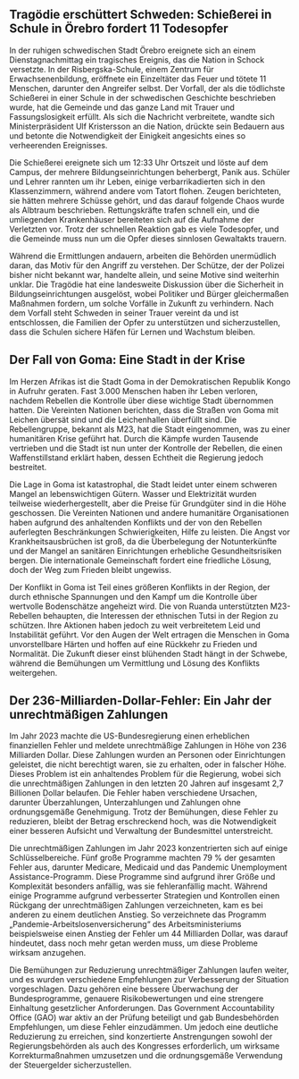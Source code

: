 ## Tragödie erschüttert Schweden: Schießerei in Schule in Örebro fordert 11 Todesopfer

In der ruhigen schwedischen Stadt Örebro ereignete sich an einem Dienstagnachmittag ein tragisches Ereignis, das die Nation in Schock versetzte. In der Risbergska-Schule, einem Zentrum für Erwachsenenbildung, eröffnete ein Einzeltäter das Feuer und tötete 11 Menschen, darunter den Angreifer selbst. Der Vorfall, der als die tödlichste Schießerei in einer Schule in der schwedischen Geschichte beschrieben wurde, hat die Gemeinde und das ganze Land mit Trauer und Fassungslosigkeit erfüllt. Als sich die Nachricht verbreitete, wandte sich Ministerpräsident Ulf Kristersson an die Nation, drückte sein Bedauern aus und betonte die Notwendigkeit der Einigkeit angesichts eines so verheerenden Ereignisses.

Die Schießerei ereignete sich um 12:33 Uhr Ortszeit und löste auf dem Campus, der mehrere Bildungseinrichtungen beherbergt, Panik aus. Schüler und Lehrer rannten um ihr Leben, einige verbarrikadierten sich in den Klassenzimmern, während andere vom Tatort flohen. Zeugen berichteten, sie hätten mehrere Schüsse gehört, und das darauf folgende Chaos wurde als Albtraum beschrieben. Rettungskräfte trafen schnell ein, und die umliegenden Krankenhäuser bereiteten sich auf die Aufnahme der Verletzten vor. Trotz der schnellen Reaktion gab es viele Todesopfer, und die Gemeinde muss nun um die Opfer dieses sinnlosen Gewaltakts trauern.

Während die Ermittlungen andauern, arbeiten die Behörden unermüdlich daran, das Motiv für den Angriff zu verstehen. Der Schütze, der der Polizei bisher nicht bekannt war, handelte allein, und seine Motive sind weiterhin unklar. Die Tragödie hat eine landesweite Diskussion über die Sicherheit in Bildungseinrichtungen ausgelöst, wobei Politiker und Bürger gleichermaßen Maßnahmen fordern, um solche Vorfälle in Zukunft zu verhindern. Nach dem Vorfall steht Schweden in seiner Trauer vereint da und ist entschlossen, die Familien der Opfer zu unterstützen und sicherzustellen, dass die Schulen sichere Häfen für Lernen und Wachstum bleiben.

## Der Fall von Goma: Eine Stadt in der Krise

Im Herzen Afrikas ist die Stadt Goma in der Demokratischen Republik Kongo in Aufruhr geraten. Fast 3.000 Menschen haben ihr Leben verloren, nachdem Rebellen die Kontrolle über diese wichtige Stadt übernommen hatten. Die Vereinten Nationen berichten, dass die Straßen von Goma mit Leichen übersät sind und die Leichenhallen überfüllt sind. Die Rebellengruppe, bekannt als M23, hat die Stadt eingenommen, was zu einer humanitären Krise geführt hat. Durch die Kämpfe wurden Tausende vertrieben und die Stadt ist nun unter der Kontrolle der Rebellen, die einen Waffenstillstand erklärt haben, dessen Echtheit die Regierung jedoch bestreitet.

Die Lage in Goma ist katastrophal, die Stadt leidet unter einem schweren Mangel an lebenswichtigen Gütern. Wasser und Elektrizität wurden teilweise wiederhergestellt, aber die Preise für Grundgüter sind in die Höhe geschossen. Die Vereinten Nationen und andere humanitäre Organisationen haben aufgrund des anhaltenden Konflikts und der von den Rebellen auferlegten Beschränkungen Schwierigkeiten, Hilfe zu leisten. Die Angst vor Krankheitsausbrüchen ist groß, da die Überbelegung der Notunterkünfte und der Mangel an sanitären Einrichtungen erhebliche Gesundheitsrisiken bergen. Die internationale Gemeinschaft fordert eine friedliche Lösung, doch der Weg zum Frieden bleibt ungewiss.

Der Konflikt in Goma ist Teil eines größeren Konflikts in der Region, der durch ethnische Spannungen und den Kampf um die Kontrolle über wertvolle Bodenschätze angeheizt wird. Die von Ruanda unterstützten M23-Rebellen behaupten, die Interessen der ethnischen Tutsi in der Region zu schützen. Ihre Aktionen haben jedoch zu weit verbreitetem Leid und Instabilität geführt. Vor den Augen der Welt ertragen die Menschen in Goma unvorstellbare Härten und hoffen auf eine Rückkehr zu Frieden und Normalität. Die Zukunft dieser einst blühenden Stadt hängt in der Schwebe, während die Bemühungen um Vermittlung und Lösung des Konflikts weitergehen.

## Der 236-Milliarden-Dollar-Fehler: Ein Jahr der unrechtmäßigen Zahlungen

Im Jahr 2023 machte die US-Bundesregierung einen erheblichen finanziellen Fehler und meldete unrechtmäßige Zahlungen in Höhe von 236 Milliarden Dollar. Diese Zahlungen wurden an Personen oder Einrichtungen geleistet, die nicht berechtigt waren, sie zu erhalten, oder in falscher Höhe. Dieses Problem ist ein anhaltendes Problem für die Regierung, wobei sich die unrechtmäßigen Zahlungen in den letzten 20 Jahren auf insgesamt 2,7 Billionen Dollar belaufen. Die Fehler haben verschiedene Ursachen, darunter Überzahlungen, Unterzahlungen und Zahlungen ohne ordnungsgemäße Genehmigung. Trotz der Bemühungen, diese Fehler zu reduzieren, bleibt der Betrag erschreckend hoch, was die Notwendigkeit einer besseren Aufsicht und Verwaltung der Bundesmittel unterstreicht.

Die unrechtmäßigen Zahlungen im Jahr 2023 konzentrierten sich auf einige Schlüsselbereiche. Fünf große Programme machten 79 % der gesamten Fehler aus, darunter Medicare, Medicaid und das Pandemic Unemployment Assistance-Programm. Diese Programme sind aufgrund ihrer Größe und Komplexität besonders anfällig, was sie fehleranfällig macht. Während einige Programme aufgrund verbesserter Strategien und Kontrollen einen Rückgang der unrechtmäßigen Zahlungen verzeichneten, kam es bei anderen zu einem deutlichen Anstieg. So verzeichnete das Programm „Pandemie-Arbeitslosenversicherung“ des Arbeitsministeriums beispielsweise einen Anstieg der Fehler um 44 Milliarden Dollar, was darauf hindeutet, dass noch mehr getan werden muss, um diese Probleme wirksam anzugehen.

Die Bemühungen zur Reduzierung unrechtmäßiger Zahlungen laufen weiter, und es wurden verschiedene Empfehlungen zur Verbesserung der Situation vorgeschlagen. Dazu gehören eine bessere Überwachung der Bundesprogramme, genauere Risikobewertungen und eine strengere Einhaltung gesetzlicher Anforderungen. Das Government Accountability Office (GAO) war aktiv an der Prüfung beteiligt und gab Bundesbehörden Empfehlungen, um diese Fehler einzudämmen. Um jedoch eine deutliche Reduzierung zu erreichen, sind konzertierte Anstrengungen sowohl der Regierungsbehörden als auch des Kongresses erforderlich, um wirksame Korrekturmaßnahmen umzusetzen und die ordnungsgemäße Verwendung der Steuergelder sicherzustellen.
